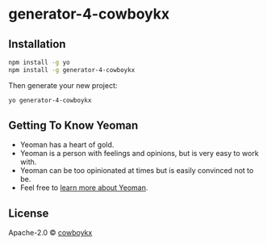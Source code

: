 # generator-4-cowboykx

## Installation

```bash
npm install -g yo
npm install -g generator-4-cowboykx
```

Then generate your new project:

```bash
yo generator-4-cowboykx
```

## Getting To Know Yeoman

 * Yeoman has a heart of gold.
 * Yeoman is a person with feelings and opinions, but is very easy to work with.
 * Yeoman can be too opinionated at times but is easily convinced not to be.
 * Feel free to [learn more about Yeoman](http://yeoman.io/).

## License

Apache-2.0 © [cowboykx](https://github.com/cowboykx)
